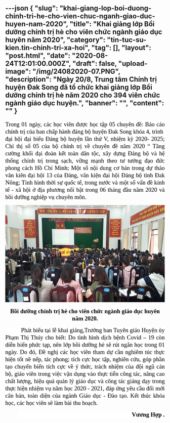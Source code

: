---json
{
    "slug": "khai-giang-lop-boi-duong-chinh-tri-he-cho-vien-chuc-nganh-giao-duc-huyen-nam-2020",
    "title": "Khai giảng lớp Bồi dưỡng chính trị hè cho viên chức ngành giáo dục huyên năm 2020",
    "category": "tin-tuc-su-kien.tin-chinh-tri-xa-hoi",
    "tag": [],
    "layout": "post.html",
    "date": "2020-08-24T12:01:00.000Z",
    "draft": false,
    "upload-image": "/img/24082020-07.PNG",
    "description": "Ngày 20/8, Trung tâm Chính trị huyện Đak Song đã tổ chức khai giảng lớp Bồi dưỡng chính trị hè năm 2020 cho 394 viên chức ngành giáo dục huyện.",
    "banner": "",
    "__content__": ""
}
---
<p style="text-align:justify"><span style="background-color:white"><span style="font-size:14.0pt"><span style="background-color:white"><span style="font-family:&quot;Times New Roman&quot;,serif"><span style="color:black">Trong 01 ng&agrave;y, c&aacute;c học vi&ecirc;n được học tập 05 chuy&ecirc;n đề: B&aacute;o c&aacute;o ch&iacute;nh trị của ban chấp h&agrave;nh đảng bộ huyện Đak Song kh&oacute;a 4, tr&igrave;nh&nbsp; đại hội đại biểu Đảng bộ huyện lần thứ V, nhiệm kỳ 2020- 2025; Chỉ thị số 05 của bộ ch&iacute;nh trị về chuy&ecirc;n đề năm 2020 &ldquo; Tăng cường khối đại đo&agrave;n kết to&agrave;n d&acirc;n tộc, x&acirc;y dựng Đảng bộ v&agrave; hệ thống ch&iacute;nh trị trong sạch, vững mạnh theo tư tưởng đạo đức phong c&aacute;ch Hồ Ch&iacute; Minh; Một số nội dung cơ bản trong dự thảo văn ki&ecirc;n đại hội 13 của Đảng, văn kiện đại hội Đảng bộ tỉnh Đak N&ocirc;ng; T&igrave;nh h&igrave;nh thời sự quốc tế, trong nước v&agrave; một số vấn đề kinh tế - x&atilde; hội ở địa phương nổi bật trong 06 th&aacute;ng đầu năm 2020 v&agrave; bồi dưỡng nghiệp vụ chuy&ecirc;n m&ocirc;n.</span></span></span></span></span></p>

<p style="text-align:center"><img alt="" src="/img/24082020-07.PNG" /></p>

<p style="text-align:center"><span style="background-color:white"><strong><span style="font-size:14.0pt"><span style="font-family:&quot;Times New Roman&quot;,serif"><span style="color:black">Bồi dưỡng ch&iacute;nh trị h&egrave; cho vi&ecirc;n chức ng&agrave;nh gi&aacute;o dục huy&ecirc;n năm 2020.</span></span></span></strong></span></p>

<p style="text-align:justify"><span style="background-color:white">&nbsp;&nbsp;&nbsp;&nbsp;&nbsp;&nbsp;&nbsp;&nbsp;&nbsp;&nbsp;&nbsp; <span style="font-size:14.0pt"><span style="background-color:white"><span style="font-family:&quot;Times New Roman&quot;,serif"><span style="color:black">Ph&aacute;t biểu tại lễ khai giảng,Trưởng ban Tuy&ecirc;n gi&aacute;o Huyện ủy Phạm Thị Th&uacute;y cho biết: Do t&igrave;nh h&igrave;nh dịch bệnh Covid &ndash; 19 c&ograve;n diễn biến phức tạp, n&ecirc;n lớp bồi dưỡng h&egrave; sẽ r&uacute;t ngắn học trong 01 ng&agrave;y. Do đ&oacute;, Đề nghị c&aacute;c học vi&ecirc;n tham dự cần nghi&ecirc;m t&uacute;c thực hiện tốt nề nếp, t&aacute;c phong</span></span></span></span><span style="font-size:14.0pt"><span style="background-color:white"><span style="font-family:&quot;Times New Roman&quot;,serif"><span style="color:black">; t&iacute;ch cực</span></span></span></span> <span style="font-size:14.0pt"><span style="background-color:white"><span style="font-family:&quot;Times New Roman&quot;,serif"><span style="color:black">học tập</span></span></span></span><span style="font-size:14.0pt"><span style="background-color:white"><span style="font-family:&quot;Times New Roman&quot;,serif"><span style="color:black">, nghi&ecirc;n cứu, g&oacute;p phần tạo chuyển biến t&iacute;ch cực về &yacute; thức, tr&aacute;ch nhiệm của đội ngũ c&aacute;n bộ, gi&aacute;o vi&ecirc;n trong việc vận dụng v&agrave;o thực tiễn c&ocirc;ng t&aacute;c, n&acirc;ng cao chất lượng, hiệu quả quản l&yacute; gi&aacute;o dục v&agrave; c&ocirc;ng t&aacute;c giảng dạy trong thực hiện nhiệm vụ năm học 2020 - 2021, đ&aacute;p ứng y&ecirc;u cầu đổi mới căn bản, to&agrave;n diện của ng&agrave;nh Gi&aacute;o dục - Đ&agrave;o tạo. Kết th&uacute;c kh&oacute;a học, c&aacute;c học vi&ecirc;n sẽ l&agrave;m b&agrave;i thu hoạch.</span></span></span></span></span></p>

<p style="text-align:right"><span style="font-size:14.0pt"><span style="background-color:white"><span style="font-family:&quot;Times New Roman&quot;,serif"><span style="color:black">&nbsp;&nbsp;&nbsp;&nbsp;&nbsp;&nbsp;&nbsp;&nbsp;&nbsp;&nbsp;&nbsp;&nbsp;&nbsp;&nbsp;&nbsp;&nbsp;&nbsp;&nbsp;&nbsp;&nbsp;&nbsp;&nbsp;&nbsp;&nbsp;&nbsp;&nbsp;&nbsp;&nbsp;&nbsp;&nbsp;&nbsp;&nbsp;&nbsp;&nbsp;&nbsp;&nbsp;&nbsp;&nbsp;&nbsp;&nbsp;&nbsp;&nbsp;&nbsp;&nbsp;&nbsp;&nbsp;&nbsp;&nbsp;&nbsp;&nbsp;&nbsp;&nbsp;&nbsp;&nbsp;&nbsp;&nbsp;&nbsp;&nbsp;&nbsp;&nbsp;&nbsp;&nbsp;&nbsp;&nbsp;&nbsp;&nbsp;&nbsp;&nbsp;&nbsp;&nbsp;&nbsp;&nbsp;&nbsp;&nbsp;&nbsp;&nbsp; <strong>Vương Hợp .</strong></span></span></span></span></p>

